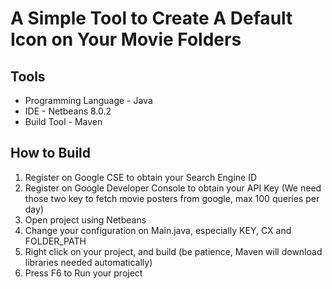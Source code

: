 A Simple Tool to Create A Default Icon on Your Movie Folders
===================

Tools
-------------------
* Programming Language - Java
* IDE - Netbeans 8.0.2
* Build Tool - Maven

How to Build
-------------------
1. Register on Google CSE to obtain your Search Engine ID 
2. Register on Google Developer Console to obtain your API Key (We need those two key to fetch movie posters from google, max 100 queries per day)
3. Open project using Netbeans
4. Change your configuration on Main.java, especially KEY, CX and FOLDER_PATH
4. Right click on your project, and build 
    (be patience, Maven will download libraries needed automatically)
5. Press F6 to Run your project
